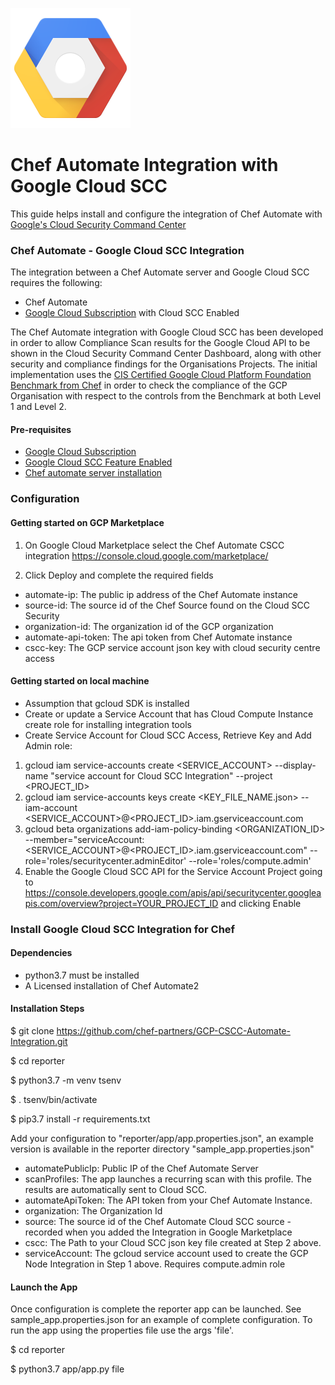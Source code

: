 ![Google Cloud](logo_cloud_192.png)

# Chef Automate Integration with Google Cloud SCC

This guide helps install and configure the integration of Chef Automate with [Google's Cloud Security Command Center](https://cloud.google.com/security-command-center/)

### Chef Automate - Google Cloud SCC Integration

The integration between a Chef Automate server and Google Cloud SCC requires the following:

* Chef Automate
* [Google Cloud Subscription](https://cloud.google.com/) with Cloud SCC Enabled

The Chef Automate integration with Google Cloud SCC has been developed in order to allow Compliance Scan results for the Google Cloud API to be shown in the Cloud Security Command Center Dashboard, along with other security and compliance findings for the Organisations Projects. The initial implementation uses the [CIS Certified Google Cloud Platform Foundation Benchmark from Chef](https://www.cisecurity.org/partner/chef/) in order to check the compliance of the GCP Organisation with respect to the controls from the Benchmark at both Level 1 and Level 2.


#### Pre-requisites

* [Google Cloud Subscription](https://cloud.google.com/)
* [Google Cloud SCC Feature Enabled](https://cloud.google.com/security-command-center/)
* [Chef automate server installation](https://docs.chef.io/chef_automate.html)

### Configuration

#### Getting started on GCP Marketplace

1. On Google Cloud Marketplace select the Chef Automate CSCC integration https://console.cloud.google.com/marketplace/

2. Click Deploy and complete the required fields
- automate-ip: The public ip address of the Chef Automate instance
- source-id: The source id of the Chef Source found on the Cloud SCC Security
- organization-id: The organization id of the GCP organization
- automate-api-token: The api token from Chef Automate instance
- cscc-key: The GCP service account json key with cloud security centre access

#### Getting started on local machine

- Assumption that gcloud SDK is installed
- Create or update a Service Account that has Cloud Compute Instance create role for installing integration tools
- Create Service Account for Cloud SCC Access, Retrieve Key and Add Admin role:
1. gcloud iam service-accounts create <SERVICE_ACCOUNT> --display-name "service account for Cloud SCC Integration" --project <PROJECT_ID>
2. gcloud iam service-accounts keys create <KEY_FILE_NAME.json> --iam-account <SERVICE_ACCOUNT>@<PROJECT_ID>.iam.gserviceaccount.com
3. gcloud beta organizations add-iam-policy-binding <ORGANIZATION_ID> --member="serviceAccount:<SERVICE_ACCOUNT>@<PROJECT_ID>.iam.gserviceaccount.com" --role='roles/securitycenter.adminEditor' --role='roles/compute.admin'
4. Enable the Google Cloud SCC API for the Service Account Project going to https://console.developers.google.com/apis/api/securitycenter.googleapis.com/overview?project=YOUR_PROJECT_ID and clicking Enable

### Install Google Cloud SCC Integration for Chef

#### Dependencies

* python3.7 must be installed
* A Licensed installation of Chef Automate2

#### Installation Steps

$ git clone https://github.com/chef-partners/GCP-CSCC-Automate-Integration.git

$ cd reporter  

$ python3.7 -m venv tsenv

$ . tsenv/bin/activate

$ pip3.7 install -r requirements.txt

Add your configuration to "reporter/app/app.properties.json", an example version is available in the reporter directory "sample_app.properties.json"

* automatePublicIp: Public IP of the Chef Automate Server
* scanProfiles: The app launches a recurring scan with this profile. The results are automatically sent to Cloud SCC.
* automateApiToken: The API token from your Chef Automate Instance.
* organization: The Organization Id
* source: The source id of the Chef Automate Cloud SCC source - recorded when you added the Integration in Google Marketplace
* cscc: The Path to your Cloud SCC json key file created at Step 2 above.
* serviceAccount: The gcloud service account used to create the GCP Node Integration in Step 1 above. Requires compute.admin role

#### Launch the App

Once configuration is complete the reporter app can be launched. See sample_app.properties.json for an example of complete configuration. To run the app using the properties file use the args 'file'.

$ cd reporter

$ python3.7 app/app.py file

